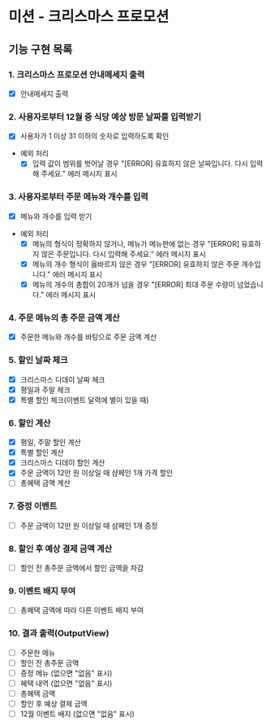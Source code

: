 # 미션 - 크리스마스 프로모션

## 기능 구현 목록

### 1. 크리스마스 프로모션 안내메세지 출력
  - [x] 안내메세지 출력

### 2. 사용자로부터 12월 중 식당 예상 방문 날짜를 입력받기
  - [x] 사용자가 1 이상 31 이하의 숫자로 입력하도록 확인

  - 예외 처리
    - [x] 입력 값이 범위를 벗어날 경우 "[ERROR] 유효하지 않은 날짜입니다. 다시 입력해 주세요." 에러 메시지 표시

### 3. 사용자로부터 주문 메뉴와 개수를 입력
  - [x] 메뉴와 개수를 입력 받기

  - 예외 처리
    - [x] 메뉴의 형식이 정확하지 않거나, 메뉴가 메뉴판에 없는 경우 "[ERROR] 유효하지 않은 주문입니다. 다시 입력해 주세요." 에러 메시지 표시
    - [x] 메뉴의 개수 형식이 옳바르지 않은 경우 "[ERROR] 유효하지 않은 주문 개수입니다." 에러 메시지 표시
    - [x] 메뉴의 개수의 총합이 20개가 넘을 경우 "[ERROR] 최대 주문 수량이 넘었습니다." 에러 메시지 표시

### 4. 주문 메뉴의 총 주문 금액 계산
  - [x] 주문한 메뉴와 개수를 바탕으로 주문 금액 계산

### 5. 할인 날짜 체크
  - [x] 크리스마스 디데이 날짜 체크
  - [x] 평일과 주말 체크
  - [x] 특별 할인 체크(이벤트 달력에 별이 있을 때)

### 6. 할인 계산
  - [x] 평일, 주말 할인 계산
  - [x] 특별 할인 계산
  - [x] 크리스마스 디데이 할인 계산
  - [x] 주문 금액이 12만 원 이상일 때 샴페인 1개 가격 할인
  - [ ] 총혜택 금액 계산

### 7. 증정 이벤트
  - [ ] 주문 금액이 12만 원 이상일 때 샴페인 1개 증정

### 8. 할인 후 예상 결제 금액 계산
  - [ ] 할인 전 총주문 금액에서 할인 금액을 차감

### 9. 이벤트 배지 부여
  - [ ] 총혜택 금액에 따라 다른 이벤트 배지 부여

### 10. 결과 출력(OutputView)
  - [ ] 주문한 메뉴
  - [ ] 할인 전 총주문 금액
  - [ ] 증정 메뉴 (없으면 "없음" 표시)
  - [ ] 혜택 내역 (없으면 "없음" 표시)
  - [ ] 총혜택 금액
  - [ ] 할인 후 예상 결제 금액
  - [ ] 12월 이벤트 배지 (없으면 "없음" 표시)